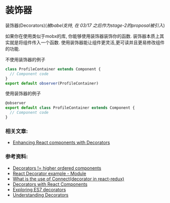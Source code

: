 # 装饰器

装饰器(Decorators)(*被babel支持, 在 03/17 之后作为stage-2的proposal被引入*)

如果你在使用类似于mobx的库, 你能够使用装饰器装饰你的函数. 装饰器本质上其实就是将组件传入一个函数. 使用装饰器能让组件更灵活,更可读并且更易修改组件的功能.

不使用装饰器的例子
```javascript
class ProfileContainer extends Component {
  // Component code
}
export default observer(ProfileContainer)
```
使用装饰器的例子
```javascript
@observer
export default class ProfileContainer extends Component {
  // Component code
}
```

### 相关文章:
- [Enhancing React components with Decorators](https://medium.com/@gigobyte/enhancing-react-components-with-decorators-441320e8606a)

### 参考资料:
- [Decorators != higher ordered components](https://twitter.com/dan_abramov/status/628202050946514944)
- [React Decorator example - Module](https://github.com/gigobyte/react-document-title-decorator)
- [What is the use of Connect(decorator in react-redux)](http://stackoverflow.com/questions/36553814/what-is-the-use-of-connect-decorator-in-react-redux)
- [Decorators with React Components](http://stackoverflow.com/questions/36286384/decorators-with-react-components)
- [Exploring ES7 decorators](https://medium.com/google-developers/exploring-es7-decorators-76ecb65fb841#.8cbzw5wcl)
- [Understanding Decorators](https://survivejs.com/react/appendices/understanding-decorators/)
